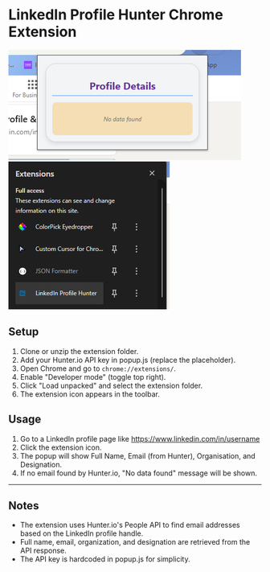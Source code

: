 # LinkedIn Profile Hunter Chrome Extension
![alt text](image.png)
![alt text](image-1.png)
## Setup

1. Clone or unzip the extension folder.
2. Add your Hunter.io API key in popup.js (replace the placeholder).
3. Open Chrome and go to `chrome://extensions/`.
4. Enable "Developer mode" (toggle top right).
5. Click "Load unpacked" and select the extension folder.
6. The extension icon appears in the toolbar.

## Usage

1. Go to a LinkedIn profile page like https://www.linkedin.com/in/username
2. Click the extension icon.
3. The popup will show Full Name, Email (from Hunter), Organisation, and Designation.
4. If no email found by Hunter.io, "No data found" message will be shown.

---

## Notes

- The extension uses Hunter.io's People API to find email addresses based on the LinkedIn profile handle.
- Full name, email, organization, and designation are retrieved from the API response.
- The API key is hardcoded in popup.js for simplicity.
